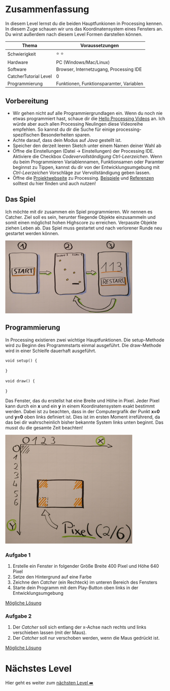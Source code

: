 # Zusammenfassung
In diesem Level lernst du die beiden Hauptfunkionen in Processing kennen. In diesem Zuge schauen wir uns das Koordinatensystem eines Fensters an. Du wirst außerdem nach diesem Level Formen darstellen können.

| Thema                 | Voraussetzungen         |
| --------------------- | ----------------------- |
| Schwierigkeit         | :star: :star:           |
| Hardware              | PC (Windows/Mac/Linux)  |
| Software              | Browser, Internetzugang, Processing IDE        |
| CatcherTutorial Level | 0                       |
| Programmierung        | Funktionen, Funktionsparamter, Variablen|

## Vorbereitung
- Wir gehen nicht auf alle Programmiergrundlagen ein. Wenn du noch nie etwas programmiert hast, schaue dir die [Hello Processing Videos](http://hello.processing.org/) an. Ich würde aber auch allen Processing Neulingen diese Videoreihe empfehlen. So kannst du dir die Suche für einige processing-spezifischen Besonderheiten sparen.
- Achte darauf, dass dein Modus auf *Java* gestellt ist.
- Speicher den derzeit leeren Sketch unter einem Namen deiner Wahl ab
- Öffne die Einstellungen (Datei -> Einstellungen) der Processing IDE. Aktiviere die Checkbox *Codevervollständigung Ctrl-Leerzeichen*. Wenn du beim Programmieren Variablennamen, Funktionsamen oder Paramter beginnst zu Tippen, kannst du dir von der Entwicklungsumgebung mit *Ctrl-Leerzeichen* Vorschläge zur Vervollständigung geben lassen.
- Öffne die [Projektwebseite](https://processing.org/) zu Processing. [Beispiele](https://processing.org/examples/) und [Referenzen](https://processing.org/reference/) solltest du hier finden und auch nutzen!

## Das Spiel
Ich möchte mit dir zusammen ein Spiel programmieren. Wir nennen es Catcher. Ziel soll es sein, herunter fliegende Objekte einzusammeln und somit einen möglichst hohen Highscore zu erreichen. Verpasste Objekte ziehen Leben ab. Das Spiel muss gestartet und nach verlorener Runde neu gestartet werden können.
<div>
<img src="https://github.com/Flocksserver/CatcherTutorial/raw/master/tutorial/Level1/skizze.png" width="400">
</div>

## Programmierung
In Processing existieren zwei wichtige Hauptfunktionen. Die setup-Methode wird zu Beginn des Programmstarts einmal ausgeführt. Die draw-Methode wird in einer Schleife dauerhaft ausgeführt.
```processing
void setup() {

}

void draw() {

}
```
Das Fenster, das du erstellst hat eine Breite und Höhe in Pixel. Jeder Pixel kann durch ein **x** und ein **y** in einem Koordinatensystem exakt bestimmt werden. Dabei ist zu beachten, dass in der Computergrafik der Punkt **x=0** und **y=0** oben links definiert ist. Dies ist im ersten Moment irreführend, da das bei dir wahrscheinlich bisher bekannte System links unten beginnt. Das musst du die gesamte Zeit beachten!
<div>
<img src="https://github.com/Flocksserver/CatcherTutorial/raw/master/tutorial/Level1/coordinatesystem.png" width="400">
</div>

### Aufgabe 1
1. Erstelle ein Fenster in folgender Größe Breite 400 Pixel und Höhe 640 Pixel
2. Setze den Hintergrund auf eine Farbe
3. Zeichne den *Catcher* (ein Rechteck) im unteren Bereich des Fensters
4. Starte dein Programm mit dem Play-Button oben links in der Entwicklungsumgebung

[Mögliche Lösung](https://github.com/Flocksserver/CatcherTutorial/blob/master/tutorial/Level1/CatcherTutorialLevel1A1/CatcherTutorialLevel1A1.pde)

### Aufgabe 2
1. Der *Catcher* soll sich entlang der x-Achse nach rechts und links verschieben lassen (mit der Maus).
2. Der *Catcher* soll nur verschoben werden, wenn die Maus gedrückt ist.

[Mögliche Lösung](https://github.com/Flocksserver/CatcherTutorial/blob/master/tutorial/Level1/CatcherTutorialLevel1A2/CatcherTutorialLevel1A2.pde)

# Nächstes Level
Hier geht es weiter zum [nächsten Level :arrow_right:](https://github.com/Flocksserver/CatcherTutorial/blob/master/tutorial/Level1/Processing_Tutorial_Level_%232-CatcherGameTutorial.md)

